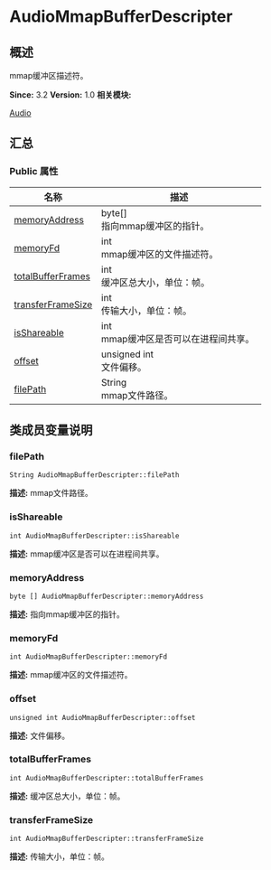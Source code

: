 # AudioMmapBufferDescripter


## 概述

mmap缓冲区描述符。

**Since:**
3.2
**Version:**
1.0
**相关模块:**

[Audio](_audio.md)


## 汇总


### Public 属性

  | 名称 | 描述 | 
| -------- | -------- |
| [memoryAddress](#memoryaddress) | byte[]<br/>指向mmap缓冲区的指针。&nbsp; | 
| [memoryFd](#memoryfd) | int<br/>mmap缓冲区的文件描述符。&nbsp; | 
| [totalBufferFrames](#totalbufferframes) | int<br/>缓冲区总大小，单位：帧。&nbsp; | 
| [transferFrameSize](#transferframesize) | int<br/>传输大小，单位：帧。&nbsp; | 
| [isShareable](#isshareable) | int<br/>mmap缓冲区是否可以在进程间共享。&nbsp; | 
| [offset](#offset) | unsigned&nbsp;int<br/>文件偏移。&nbsp; | 
| [filePath](#filepath) | String<br/>mmap文件路径。&nbsp; | 


## 类成员变量说明


### filePath

  
```
String AudioMmapBufferDescripter::filePath
```
**描述:**
mmap文件路径。


### isShareable

  
```
int AudioMmapBufferDescripter::isShareable
```
**描述:**
mmap缓冲区是否可以在进程间共享。


### memoryAddress

  
```
byte [] AudioMmapBufferDescripter::memoryAddress
```
**描述:**
指向mmap缓冲区的指针。


### memoryFd

  
```
int AudioMmapBufferDescripter::memoryFd
```
**描述:**
mmap缓冲区的文件描述符。


### offset

  
```
unsigned int AudioMmapBufferDescripter::offset
```
**描述:**
文件偏移。


### totalBufferFrames

  
```
int AudioMmapBufferDescripter::totalBufferFrames
```
**描述:**
缓冲区总大小，单位：帧。


### transferFrameSize

  
```
int AudioMmapBufferDescripter::transferFrameSize
```
**描述:**
传输大小，单位：帧。
